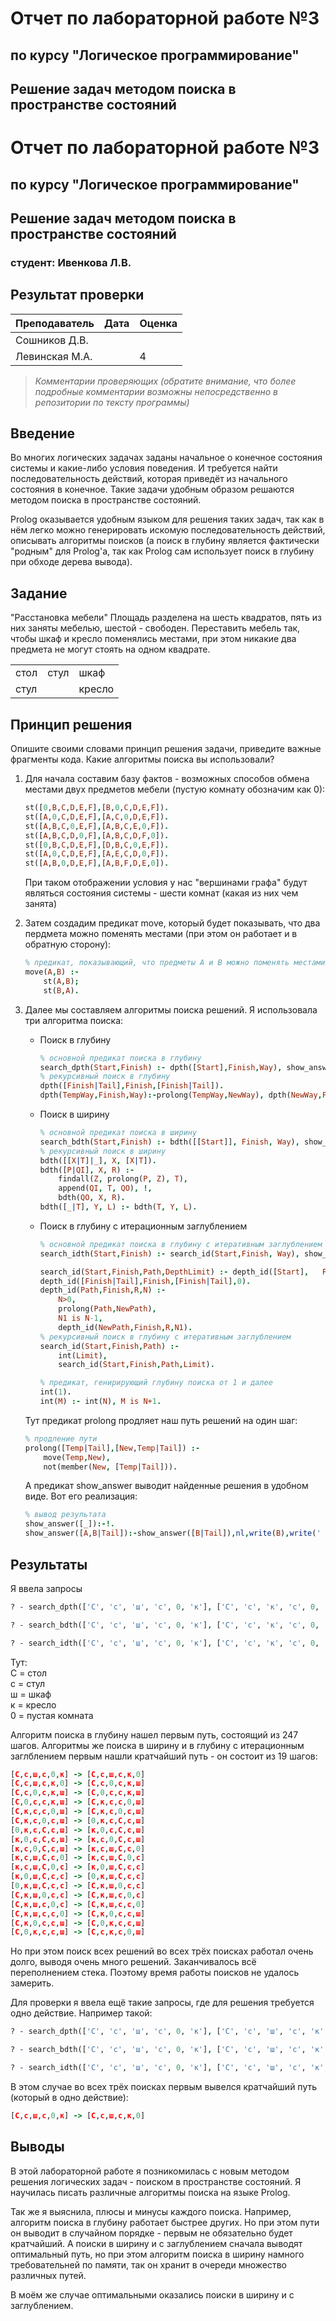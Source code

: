 # Отчет по лабораторной работе №3
## по курсу "Логическое программирование"

## Решение задач методом поиска в пространстве состояний

# Отчет по лабораторной работе №3
## по курсу "Логическое программирование"

## Решение задач методом поиска в пространстве состояний

### студент: Ивенкова Л.В.

## Результат проверки

| Преподаватель     | Дата         |  Оценка       |
|-------------------|--------------|---------------|
| Сошников Д.В. |              |               |
| Левинская М.А.|              |       4       |

> *Комментарии проверяющих (обратите внимание, что более подробные комментарии возможны непосредственно в репозитории по тексту программы)*


## Введение

Во многих логических задачах заданы начальное о конечное состояния системы и какие-либо условия поведения. И требуется найти последовательность действий, которая приведёт из начального состояния в конечное. Такие задачи удобным образом решаются методом поиска в пространстве состояний.

Prolog оказывается удобным языком для решения таких задач, так как в нём легко можно генерировать искомую последовательность действий, описывать алгоритмы поисков (а поиск в глубину является фактически "родным" для Prolog'а, так как Prolog сам использует поиск в глубину при обходе дерева вывода).

## Задание

"Расстановка мебели"
Площадь разделена на шесть квадратов, пять из них заняты мебелью, шестой - свободен. Переставить мебель так, чтобы шкаф и кресло поменялись местами, при этом никакие два предмета не могут стоять на одном квадрате.

| | | |
|-|-|-|
| стол | стул | шкаф |
| стул |      | кресло |

## Принцип решения

Опишите своими словами принцип решения задачи, приведите важные фрагменты кода. Какие алгоритмы поиска вы использовали?

1. Для начала составим базу фактов - возможных способов обмена местами двух предметов мебели (пустую комнату обозначим как 0):

   ```prolog
   st([0,B,C,D,E,F],[B,0,C,D,E,F]).
   st([A,0,C,D,E,F],[A,C,0,D,E,F]).
   st([A,B,C,0,E,F],[A,B,C,E,0,F]).
   st([A,B,C,D,0,F],[A,B,C,D,F,0]).
   st([0,B,C,D,E,F],[D,B,C,0,E,F]).
   st([A,0,C,D,E,F],[A,E,C,D,0,F]).
   st([A,B,0,D,E,F],[A,B,F,D,E,0]).
   ```

   При таком отображении условия у нас "вершинами графа" будут являться состояния системы - шести комнат (какая из них чем занята)

2. Затем создадим предикат move, который будет показывать, что два пердмета можно поменять местами (при этом он работает и в обратную сторону):

   ```prolog
   % предикат, показывающий, что предметы A и B можно поменять местами
   move(A,B) :- 
       st(A,B);
       st(B,A).
   ```

3. Далее мы составляем алгоритмы поиска решений. Я использовала три алгоритма поиска:

   - Поиск в глубину

      ```prolog
      % основной предикат поиска в глубину
      search_dpth(Start,Finish) :- dpth([Start],Finish,Way), show_answer(Way).
      % рекурсивный поиск в глубину
      dpth([Finish|Tail],Finish,[Finish|Tail]).
      dpth(TempWay,Finish,Way):-prolong(TempWay,NewWay), dpth(NewWay,Finish,Way).
      ```

   - Поиск в ширину
   
      ```prolog
      % основной предикат поиска в ширину
      search_bdth(Start,Finish) :- bdth([[Start]], Finish, Way), show_answer(Way).
      % рекурсивный поиск в ширину
      bdth([[X|T]|_], X, [X|T]).
      bdth([P|QI], X, R) :- 
          findall(Z, prolong(P, Z), T),
          append(QI, T, QO), !,
          bdth(QO, X, R).
      bdth([_|T], Y, L) :- bdth(T, Y, L).
      ```
   - Поиск в глубину с итерационным заглублением

      ```prolog
      % основной предикат поиска в глубину с итеративным заглублением
      search_idth(Start,Finish) :- search_id(Start,Finish, Way), show_answer(Way).

      search_id(Start,Finish,Path,DepthLimit) :- depth_id([Start],   Finish,Path,DepthLimit).
      depth_id([Finish|Tail],Finish,[Finish|Tail],0).
      depth_id(Path,Finish,R,N) :- 
          N>0,
          prolong(Path,NewPath),
          N1 is N-1,
          depth_id(NewPath,Finish,R,N1).
      % рекурсивный поиск в глубину с итеративным заглублением
      search_id(Start,Finish,Path) :- 
          int(Limit),
          search_id(Start,Finish,Path,Limit).

      % предикат, генирирующий глубину поиска от 1 и далее
      int(1).
      int(M) :- int(N), M is N+1.
      ```

   Тут предикат prolong продляет наш путь решений на один шаг:

   ```prolog
   % продление пути
   prolong([Temp|Tail],[New,Temp|Tail]) :-
       move(Temp,New),
       not(member(New, [Temp|Tail])).
   ```

   А предикат show_answer выводит найденные решения в удобном виде. Вот его реализация:

   ```prolog
   % вывод результата
   show_answer([_]):-!.
   show_answer([A,B|Tail]):-show_answer([B|Tail]),nl,write(B),write(' -> '),write(A).
   ```

## Результаты

Я ввела запросы

```prolog
? - search_dpth(['С', 'с', 'ш', 'с', 0, 'к'], ['С', 'с', 'к', 'с', 0, 'ш']).

? - search_bdth(['С', 'с', 'ш', 'с', 0, 'к'], ['С', 'с', 'к', 'с', 0, 'ш']).

? - search_idth(['С', 'с', 'ш', 'с', 0, 'к'], ['С', 'с', 'к', 'с', 0, 'ш']).
``` 

Тут:  
С = стол  
с = стул  
ш = шкаф  
к = кресло   
0 = пустая комната  

Алгоритм поиска в глубину нашел первым путь, состоящий из 247 шагов. Алгоритмы же поиска в ширину и в глубину с итерационным заглблением первым нашли кратчайший путь - он состоит из 19 шагов:

```prolog
[С,с,ш,с,0,к] -> [С,с,ш,с,к,0]
[С,с,ш,с,к,0] -> [С,с,0,с,к,ш]
[С,с,0,с,к,ш] -> [С,0,с,с,к,ш]
[С,0,с,с,к,ш] -> [С,к,с,с,0,ш]
[С,к,с,с,0,ш] -> [С,к,с,0,с,ш]
[С,к,с,0,с,ш] -> [0,к,с,С,с,ш]
[0,к,с,С,с,ш] -> [к,0,с,С,с,ш]
[к,0,с,С,с,ш] -> [к,с,0,С,с,ш]
[к,с,0,С,с,ш] -> [к,с,ш,С,с,0]
[к,с,ш,С,с,0] -> [к,с,ш,С,0,с]
[к,с,ш,С,0,с] -> [к,0,ш,С,с,с]
[к,0,ш,С,с,с] -> [0,к,ш,С,с,с]
[0,к,ш,С,с,с] -> [С,к,ш,0,с,с]
[С,к,ш,0,с,с] -> [С,к,ш,с,0,с]
[С,к,ш,с,0,с] -> [С,к,ш,с,с,0]
[С,к,ш,с,с,0] -> [С,к,0,с,с,ш]
[С,к,0,с,с,ш] -> [С,0,к,с,с,ш]
[С,0,к,с,с,ш] -> [С,с,к,с,0,ш]
```

Но при этом поиск всех решений во всех трёх поисках работал очень долго, выводя очень много решений. Заканчивалось всё переполнением стека. Поэтому время работы поисков не удалось замерить.

Для проверки я ввела ещё такие запросы, где для решения требуется одно действие. Например такой:

```prolog
? - search_dpth(['С', 'с', 'ш', 'с', 0, 'к'], ['С', 'с', 'ш', 'с', 'к', 0]).

? - search_bdth(['С', 'с', 'ш', 'с', 0, 'к'], ['С', 'с', 'ш', 'с', 'к', 0]).

? - search_idth(['С', 'с', 'ш', 'с', 0, 'к'], ['С', 'с', 'ш', 'с', 'к', 0]).
``` 

В этом случае во всех трёх поисках первым вывелся кратчайший путь (который в одно действие):

```prolog
[С,с,ш,с,0,к] -> [С,с,ш,с,к,0]
``` 


## Выводы

В этой лабораторной работе я позникомилась с новым методом решения логических задач - поиском в пространстве состояний. Я научилась писать различные алгоритмы поиска на языке Prolog.

Так же я выяснила, плюсы и минусы каждого поиска. Например, алгоритм поиска в глубину работает быстрее других. Но при этом пути он выводит в случайном порядке - первым не обязательно будет кратчайший. А поиски в ширину и с заглублением сначала выводят оптимальный путь, но при этом алгоритм поиска в ширину намного требовательней по памяти, так он хранит в очереди множество различных путей. 

В моём же случае оптимальными оказались поиски в ширину и с заглублением.





